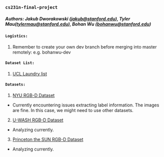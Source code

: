 ### `cs231n-final-project`
##### Authors: Jakub Dworakowski (jakub@stanford.edu), Tyler Mau(tylermau@stanford.edu), Bohan Wu (bohanwu@stanford.edu)

#### `Logistics:`
1. Remember to create your own dev branch before merging into master remotely: e.g. bohanwu-dev

#### `Dataset List:`
1. [UCL Laundry list](http://www0.cs.ucl.ac.uk/staff/M.Firman/RGBDdatasets/)

#### `Datasets:`
1. [NYU RGB-D Dataset](http://horatio.cs.nyu.edu/mit/silberman/nyu_depth_v2/nyu_depth_v2_labeled.mat)
* Currently encountering issues extracting label information. The images are fine. In this case, we might need to use other datasets.
2. [U-WASH RGB-D Dataset](http://rgbd-dataset.cs.washington.edu/dataset/rgbd-scenes-v2/)
* Analyzing currently.
3. [Princeton the SUN RGB-D Dataset](http://rgbd.cs.princeton.edu/challenge.html)
* Analyzing currently.

